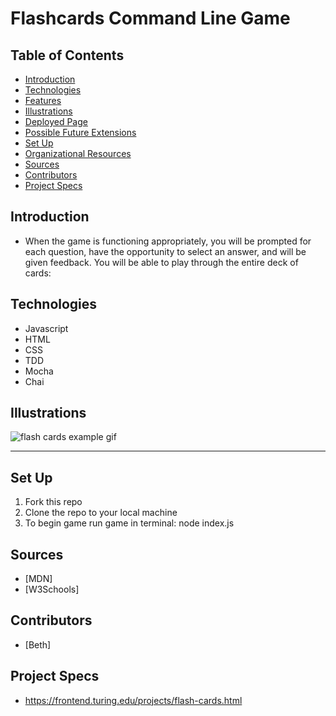 # Flashcards Command Line Game
## Table of Contents
 - [Introduction](#introduction)
 - [Technologies](#technologies)
 - [Features](#features)
 - [Illustrations](#illustrations)
 - [Deployed Page](#deployed-page)
 - [Possible Future Extensions](#possible-future-extensions)
 - [Set Up](#set-up)
 - [Organizational Resources](#organizational-resources)
 - [Sources](#sources)
 - [Contributors](#contributors)
 - [Project Specs](#project-specs)
## Introduction
 -  When the game is functioning appropriately, you will be prompted for each question, have the opportunity to select an answer, and will be given feedback. You will be able to play through the entire deck of cards:
## Technologies
 - Javascript
 - HTML
 - CSS
 - TDD
 - Mocha 
 - Chai
## Illustrations
![flash cards example gif](https://media.giphy.com/media/mPggANE753FrN1zWYg/giphy.gif)

---

## Set Up
1. Fork this repo
2. Clone the repo to your local machine
3. To begin game run game in terminal: node index.js
## Sources
 - [MDN]
 - [W3Schools]
## Contributors
 - [Beth]
## Project Specs
- https://frontend.turing.edu/projects/flash-cards.html 

